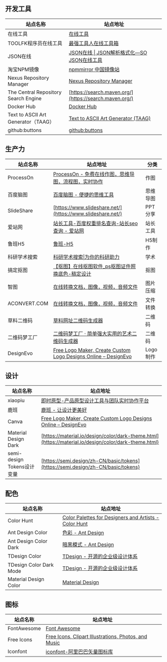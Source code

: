 ## 开发工具

| **站点名称** | **站点地址** |
| --- | --- |
| 在线工具 | [在线工具](https://tool.lu/) |
| TOOLFK程序员在线工具 | [最强工具人在线工具箱](https://www.toolfk.com/) |
| JSON在线 | [JSON在线 &#124; JSON解析格式化—SO JSON在线工具](https://www.sojson.com/) |
| 淘宝NPM镜像 | [npmmirror 中国镜像站](https://npm.taobao.org/) |
| Nexus Repository Manager | [Nexus Repository Manager](https://oss.sonatype.org/#welcome) |
| The Central Repository Search Engine | [https://search.maven.org/](https://search.maven.org/) |
| Docker Hub | [Docker Hub](https://hub.docker.com/) |
| Text to ASCII Art Generator（TAAG） | [Text to ASCII Art Generator (TAAG)](http://patorjk.com/software/taag/#p=display&f=Graffiti&t=Type%20Something%20) |
| github:buttons | [github:buttons](https://buttons.github.io/) |

## 生产力

| **站点名称** | **站点地址** | **分类** |
| --- | --- | --- |
| ProcessOn | [ProcessOn - 免费在线作图，思维导图，流程图，实时协作](https://www.processon.com/) | 作图 |
| 百度脑图 | [百度脑图 - 便捷的思维工具](http://naotu.baidu.com/) | 思维导图 |
| SlideShare | [https://www.slideshare.net/](https://www.slideshare.net/) | PPT分享 |
| 爱站网 | [站长工具-百度权重排名查询-站长seo查询 - 爱站网](https://www.aizhan.com/) | 站长工具 |
| 鲁班H5 | [鲁班-H5](https://h5.luban-h5.com/) | H5制作 |
| 科研学术搜索 | [科研学术搜索&#124;为你的科研助力](https://www.sciencesoft.cn/so/) | 学术 |
| 搞定抠图 | [【抠图】在线抠图软件_ps抠图证件照换底色-稿定设计](https://www.gaoding.com/koutu) | 抠图 |
| 智图 | [在线转换文档，图像，视频，音频文件](https://www.aconvert.com/cn/) | 图片压缩 |
| ACONVERT.COM | [在线转换文档，图像，视频，音频文件](https://www.aconvert.com/cn/) | 文件转换 |
| 草料二维码 | [草料网址二维码生成器](https://cli.im/url) | 二维码 |
| 二维码梦工厂 | [二维码梦工厂 · 简单强大实用的艺术二维码生成器](https://www.qrdream.com/) | 二维码 |
| DesignEvo | [Free Logo Maker, Create Custom Logo Designs Online – DesignEvo](https://www.designevo.com/) | Logo制作 |


## 设计

| **站点名称** | **站点地址** |
| --- | --- |
| xiaopiu | [即时原型-产品原型设计工具与团队实时协作平台](https://www.xiaopiu.com/) |
| 鹿班 | [鹿班 - 让设计更美好](https://luban.aliyun.com/) |
| Canva | [Free Logo Maker, Create Custom Logo Designs Online – DesignEvo](https://www.designevo.com/) |
| Material Design Dark | [https://material.io/design/color/dark-theme.html](https://material.io/design/color/dark-theme.html) |
| semi-design Tokens设计变量 | [https://semi.design/zh-CN/basic/tokens](https://semi.design/zh-CN/basic/tokens) |

## 配色

| **站点名称** | **站点地址** |
| --- | --- |
| Color Hunt | [Color Palettes for Designers and Artists - Color Hunt](https://colorhunt.co/) |
| Ant Design Color | [色彩 - Ant Design](https://ant.design/docs/spec/colors-cn) |
| Ant Design Color Dark | [暗黑模式 - Ant Design](https://ant.design/docs/spec/dark-cn) |
| TDesign Color | [TDesign - 开源的企业级设计体系](https://tdesign.tencent.com/design/color) |
| TDesign Color Dark Mode | [TDesign - 开源的企业级设计体系](https://tdesign.tencent.com/design/dark) |
| Material Design Color | [Material Design](https://material.io/design/color/the-color-system.html#tools-for-picking-colors) |

## 图标

| **站点名称** | **站点地址** |
| --- | --- |
| FontAwesome | [Font Awesome](https://fontawesome.com/) |
| Free Icons | [Free Icons, Clipart Illustrations, Photos, and Music](https://icons8.com/) |
| Iconfont | [iconfont-阿里巴巴矢量图标库](https://www.iconfont.cn/) |
